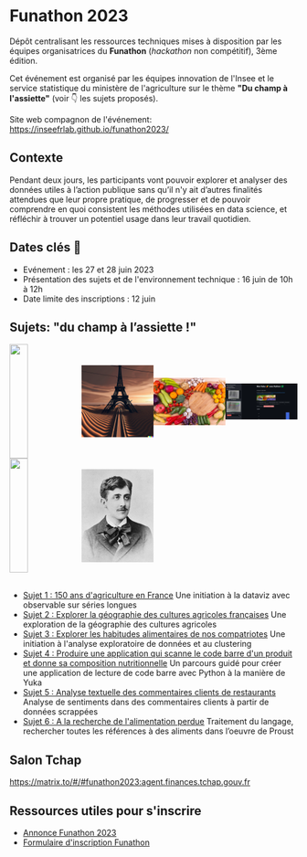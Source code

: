 # Funathon 2023

Dépôt centralisant les ressources techniques mises à disposition par les équipes organisatrices
du __Funathon__ (_hackathon_ non compétitif), 3ème édition.

Cet événement est organisé  par les équipes
innovation de l'Insee et le service statistique du ministère de l'agriculture
sur le thème __"Du champ à l'assiette"__ (voir 👇 les sujets proposés).

Site web compagnon de l'événement: https://inseefrlab.github.io/funathon2023/


## Contexte

Pendant deux jours, les participants vont pouvoir explorer et analyser des données utiles à l’action publique sans qu’il n'y ait d’autres finalités attendues que leur propre pratique, de progresser et de pouvoir comprendre en quoi consistent les méthodes utilisées en data science, et réfléchir à trouver un potentiel usage dans leur travail quotidien.

## Dates clés 📅

- Evénement : les 27 et 28 juin 2023
- Présentation des sujets et de l'environnement technique : 16 juin de 10h à 12h
- Date limite des inscriptions : 12 juin 

## Sujets: "du champ à l’assiette !"

<div style="display: flex; flex-wrap: wrap;">
  <img src="https://histoire-image.org/sites/default/files/2021-11/jab1_bonheur_001f.jpg" style="width: 25%; height: 200px; object-fit: contain;">
  <img src="./subjects/subject2.png" style="width: 25%; height: 200px; object-fit: contain;">
  <img src="./subjects/subject3.png" style="width: 25%; height: 200px; object-fit: contain;">
  <img src="https://raw.githubusercontent.com/InseeFrLab/funathon2023_sujet4/main/img/demo_yuka.png" style="width: 25%; height: 200px; object-fit: contain;">
  <img src="https://images.radio-canada.ca/w_635,h_357/v1/ici-tele/16x9/ratatouille-de-brad-bird-3.jpg" style="width: 25%; height: 200px; object-fit: contain;">
  <img src="https://raw.githubusercontent.com/InseeFrLab/funathon2023_sujet6/main/images/Marcel_Proust.jpg" style="width: 25%; height: 200px; object-fit: contain;">
</div>

<br>

- [Sujet 1 : 150 ans d'agriculture en France](https://github.com/InseeFrLab/funathon2023_sujet1)
Une initiation à la dataviz avec observable sur séries longues
- [Sujet 2 : Explorer la géographie des cultures agricoles françaises](https://github.com/InseeFrLab/funathon2023_sujet2)
Une exploration de la géographie des cultures agricoles
- [Sujet 3 : Explorer les habitudes alimentaires de nos compatriotes](https://github.com/InseeFrLab/funathon2023_sujet3)
Une initiation à l'analyse exploratoire de données et au clustering
- [Sujet 4 : Produire une application qui scanne le code barre d'un produit et donne sa composition nutritionnelle](https://github.com/InseeFrLab/funathon2023_sujet4)
Un parcours guidé pour créer une application de lecture de code barre avec Python à la manière de Yuka
- [Sujet 5 : Analyse textuelle des commentaires clients de restaurants](https://github.com/InseeFrLab/funathon2023_sujet5)
Analyse de sentiments dans des commentaires clients à partir de données scrappées
- [Sujet 6 : A la recherche de l'alimentation perdue](https://github.com/InseeFrLab/funathon2023_sujet6)
Traitement du langage, rechercher toutes les références à des aliments dans l’oeuvre de Proust

## Salon Tchap

https://matrix.to/#/#funathon2023:agent.finances.tchap.gouv.fr

## Ressources utiles pour s'inscrire

- [Annonce Funathon 2023](https://github.com/InseeFrLab/funathon2023/blob/48419dc3b7dad1340594ca9aa4dc8f350c819fc9/Annonce_Funathon_2023.pdf)
- [Formulaire d'inscription Funathon](https://github.com/InseeFrLab/funathon2023/blob/b6931ebe21091cd044ad7316ce2cab3fae398927/Formulaire%20d'inscription_%20Funathon2023.pdf)
